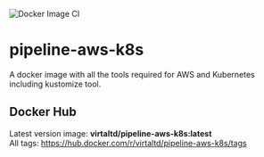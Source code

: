 ![Docker Image CI](https://github.com/virta-ltd/pipeline-aws-k8s/workflows/Docker%20Image%20CI/badge.svg)

# pipeline-aws-k8s
A docker image with all the tools required for AWS and Kubernetes including kustomize tool.

## Docker Hub
Latest version image: <b>virtaltd/pipeline-aws-k8s:latest</b>  
All tags: https://hub.docker.com/r/virtaltd/pipeline-aws-k8s/tags
